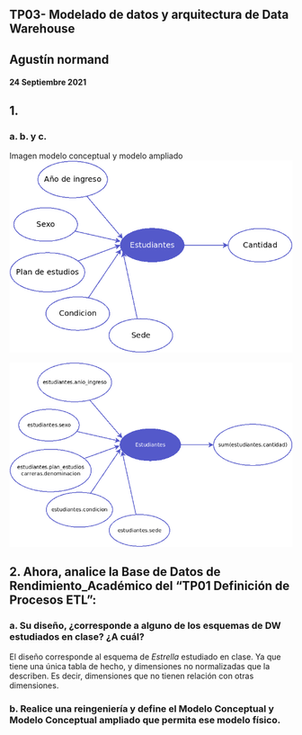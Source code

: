 ## TP03- Modelado de datos y arquitectura de Data Warehouse
## Agustín normand
#### 24 Septiembre 2021

## 1.
### a. b. y c.

Imagen modelo conceptual y modelo ampliado
![modelo_conceptual](https://raw.githubusercontent.com/AgustinNormand/bases-de-datos-masivas/main/TP03/ejercicio_1/imagenes/ModeloConceptual.png)

![modelo_conceptual_ampliado](https://raw.githubusercontent.com/AgustinNormand/bases-de-datos-masivas/main/TP03/ejercicio_1/imagenes/ModeloConceptualAmpliado.png)

## 2. Ahora,  analice  la  Base  de  Datos  de  Rendimiento_Académico  del  “TP01 Definición de Procesos ETL”: 
### a. Su diseño, ¿corresponde a alguno de los esquemas de DW estudiados en clase? ¿A cuál?
El diseño corresponde al esquema de *Estrella* estudiado en clase. Ya que tiene una única tabla de hecho, y dimensiones no normalizadas que la describen. Es decir, dimensiones que no tienen relación con otras dimensiones.

### b. Realice una  reingeniería  y  define  el  Modelo  Conceptual  y  Modelo Conceptual ampliado que permita ese modelo físico. 


